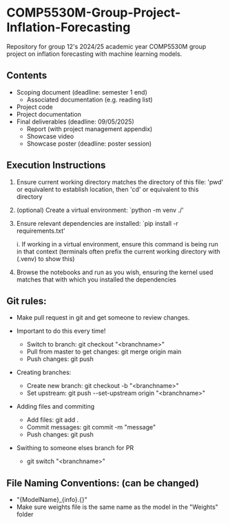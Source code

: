 # COMP5530M-Group-Project-Inflation-Forecasting

Repository for group 12's 2024/25 academic year COMP5530M group project on inflation forecasting with machine learning models.

## Contents
- Scoping document (deadline: semester 1 end)
  - Associated documentation (e.g. reading list)
- Project code
- Project documentation
- Final deliverables (deadline: 09/05/2025)
  - Report (with project management appendix)
  - Showcase video
  - Showcase poster (deadline: poster session)

## Execution Instructions
1. Ensure current working directory matches the directory of this file: 'pwd' or equivalent to establish location, then 'cd' or equivalent to this directory
2. (optional) Create a virtual environment: `python -m venv ./'
3. Ensure relevant dependencies are installed: `pip install -r requirements.txt'

    i. If working in a virtual environment, ensure this command is being run in that context (terminals often prefix the current working directory with (.venv) to show this)
4. Browse the notebooks and run as you wish, ensuring the kernel used matches that with which you installed the dependencies


## Git rules:
- Make pull request in git and get someone to review changes.

- Important to do this every time!
  - Switch to branch: git checkout "\<branchname>"
  - Pull from master to get changes: git merge origin main
  - Push changes: git push

- Creating branches:
  - Create new branch: git checkout -b "\<branchname>"
  - Set upstream: git push --set-upstream origin "\<branchname>"

- Adding files and commiting
  - Add files: git add .
  - Commit messages: git commit -m "message"
  - Push changes: git push
  
- Swithing to someone elses branch for PR
  - git switch "\<branchname>"

## File Naming Conventions:  (can be changed)
- "{ModelName}_{info}.{}"
- Make sure weights file is the same name as the model in the "Weights" folder